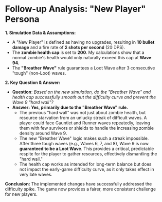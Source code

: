 # Follow-up Analysis: "New Player" Persona

**1. Simulation Data & Assumptions:**
*   A "New Player" is defined as having no upgrades, resulting in **10 bullet damage** and a fire rate of **2 shots per second** (20 DPS).
*   The **zombie health cap** is set to **200**. My calculations show that a normal zombie's health would only naturally exceed this cap at **Wave 94**.
*   The **"Breather Wave"** rule guarantees a Loot Wave after 3 consecutive "tough" (non-Loot) waves.

**2. Key Question & Answer:**
*   **Question:** *Based on the new simulation, do the "Breather Wave" and health cap successfully smooth out the difficulty curve and prevent the Wave 9 "hard wall"?*
*   **Answer:** **Yes, primarily due to the "Breather Wave" rule.**
    *   The previous "hard wall" was not just about zombie health, but resource starvation from an unlucky streak of difficult waves. A player could face Gauntlet and Runner waves repeatedly, leaving them with few survivors or shields to handle the increasing zombie density around Wave 9.
    *   The new "Breather Wave" logic makes such a streak impossible. After three tough waves (e.g., Waves 6, 7, and 8), Wave 9 is now **guaranteed to be a Loot Wave**. This provides a critical, predictable respite for the player to gather resources, effectively dismantling the "hard wall."
    *   The health cap works as intended for long-term balance but does not impact the early-game difficulty curve, as it only takes effect in very late waves.

**Conclusion:** The implemented changes have successfully addressed the difficulty spike. The game now provides a fairer, more consistent challenge for new players.
